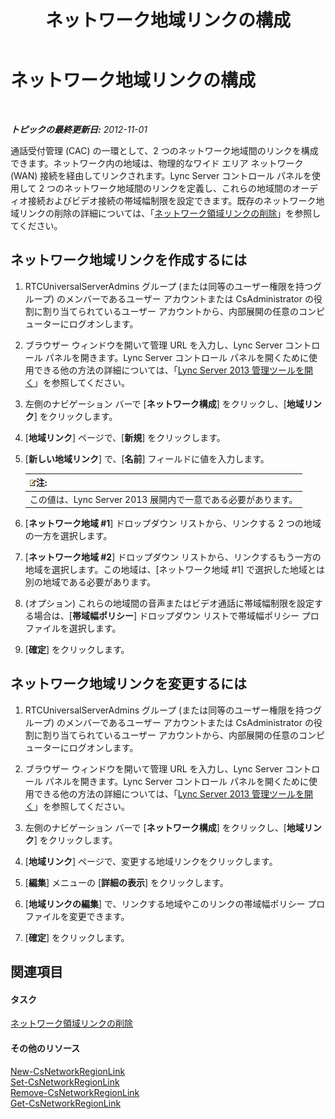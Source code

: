 ﻿---
title: ネットワーク地域リンクの構成
TOCTitle: ネットワーク地域リンクの構成
ms:assetid: 952bc93e-e6aa-4539-85c7-2b15f14eb382
ms:mtpsurl: https://technet.microsoft.com/ja-jp/library/Gg182551(v=OCS.15)
ms:contentKeyID: 48272895
ms.date: 05/19/2016
mtps_version: v=OCS.15
ms.translationtype: HT
---

# ネットワーク地域リンクの構成

 

_**トピックの最終更新日:** 2012-11-01_

通話受付管理 (CAC) の一環として、2 つのネットワーク地域間のリンクを構成できます。ネットワーク内の地域は、物理的なワイド エリア ネットワーク (WAN) 接続を経由してリンクされます。Lync Server コントロール パネルを使用して 2 つのネットワーク地域間のリンクを定義し、これらの地域間のオーディオ接続およびビデオ接続の帯域幅制限を設定できます。既存のネットワーク地域リンクの削除の詳細については、「[ネットワーク領域リンクの削除](lync-server-2013-deleting-network-region-links.md)」を参照してください。

## ネットワーク地域リンクを作成するには

1.  RTCUniversalServerAdmins グループ (または同等のユーザー権限を持つグループ) のメンバーであるユーザー アカウントまたは CsAdministrator の役割に割り当てられているユーザー アカウントから、内部展開の任意のコンピューターにログオンします。

2.  ブラウザー ウィンドウを開いて管理 URL を入力し、Lync Server コントロール パネルを開きます。Lync Server コントロール パネルを開くために使用できる他の方法の詳細については、「[Lync Server 2013 管理ツールを開く](lync-server-2013-open-lync-server-administrative-tools.md)」を参照してください。

3.  左側のナビゲーション バーで \[**ネットワーク構成**\] をクリックし、\[**地域リンク**\] をクリックします。

4.  \[**地域リンク**\] ページで、\[**新規**\] をクリックします。

5.  \[**新しい地域リンク**\] で、\[**名前**\] フィールドに値を入力します。
    
    <table>
    <thead>
    <tr class="header">
    <th><img src="images/Gg412781.note(OCS.15).gif" title="note" alt="note" />注:</th>
    </tr>
    </thead>
    <tbody>
    <tr class="odd">
    <td>この値は、Lync Server 2013 展開内で一意である必要があります。</td>
    </tr>
    </tbody>
    </table>


6.  \[**ネットワーク地域 \#1**\] ドロップダウン リストから、リンクする 2 つの地域の一方を選択します。

7.  \[**ネットワーク地域 \#2**\] ドロップダウン リストから、リンクするもう一方の地域を選択します。この地域は、\[ネットワーク地域 \#1\] で選択した地域とは別の地域である必要があります。

8.  (オプション) これらの地域間の音声またはビデオ通話に帯域幅制限を設定する場合は、\[**帯域幅ポリシー**\] ドロップダウン リストで帯域幅ポリシー プロファイルを選択します。

9.  \[**確定**\] をクリックします。

## ネットワーク地域リンクを変更するには

1.  RTCUniversalServerAdmins グループ (または同等のユーザー権限を持つグループ) のメンバーであるユーザー アカウントまたは CsAdministrator の役割に割り当てられているユーザー アカウントから、内部展開の任意のコンピューターにログオンします。

2.  ブラウザー ウィンドウを開いて管理 URL を入力し、Lync Server コントロール パネルを開きます。Lync Server コントロール パネルを開くために使用できる他の方法の詳細については、「[Lync Server 2013 管理ツールを開く](lync-server-2013-open-lync-server-administrative-tools.md)」を参照してください。

3.  左側のナビゲーション バーで \[**ネットワーク構成**\] をクリックし、\[**地域リンク**\] をクリックします。

4.  \[**地域リンク**\] ページで、変更する地域リンクをクリックします。

5.  \[**編集**\] メニューの \[**詳細の表示**\] をクリックします。

6.  \[**地域リンクの編集**\] で、リンクする地域やこのリンクの帯域幅ポリシー プロファイルを変更できます。

7.  \[**確定**\] をクリックします。

## 関連項目

#### タスク

[ネットワーク領域リンクの削除](lync-server-2013-deleting-network-region-links.md)  

#### その他のリソース

[New-CsNetworkRegionLink](https://docs.microsoft.com/en-us/powershell/module/skype/New-CsNetworkRegionLink)  
[Set-CsNetworkRegionLink](set-csnetworkregionlink.md)  
[Remove-CsNetworkRegionLink](remove-csnetworkregionlink.md)  
[Get-CsNetworkRegionLink](get-csnetworkregionlink.md)

